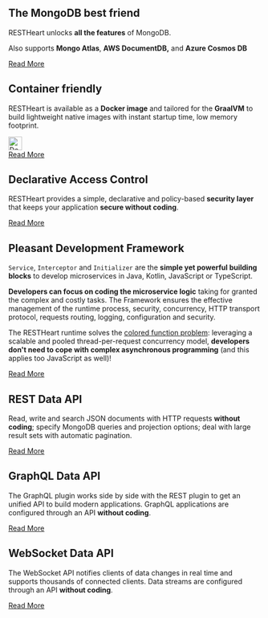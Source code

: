 <div class="row mt-4">
    <article class="mt-4 mt-lg-0 col-lg-4 zoom">
        <div class="card newsText text-justified h-100 w-100">
            <div class="card-body">
                <h1 class="top-4 mb-4"><span class="highlightcolor">The MongoDB best friend</span></h1>
                <p>RESTHeart unlocks <strong>all the features</strong> of MongoDB. </p>
                <p class="mt-1">
                    Also supports <strong>Mongo Atlas</strong>, <strong>AWS DocumentDB,</strong> and <strong>Azure Cosmos DB</strong>
                </p>
            </div>
            <div class="d-flex w-100 justify-content-center">
                <a class="btn btn-sm" href="{{ '/use-cases/rest-api' | prepend: site.baseurl }}">Read More</a>
            </div>
        </div>
    </article>
    <article class="mt-4 mt-lg-0 col-lg-4 zoom">
        <div class="card newsText text-justified h-100 w-100">
            <div class="card-body">
                <h1 class="top-4 mb-4"><span class="highlightcolor">Container friendly</span></h1>
                <p>
                    RESTHeart is available as a <strong>Docker image</strong> and tailored for the <strong>GraalVM</strong> to build lightweight native images with instant startup time, low memory footprint.
                </p>
                <a class="mt-2" href="https://hub.docker.com/r/softinstigate/restheart">
                        <img height="27" class="align-top rounded sm-2 mt-2 xs-2 img-responsive" alt="Docker Pulls"
                            src="https://img.shields.io/docker/pulls/softinstigate/restheart.svg?style=for-the-badge">
                    </a>
            </div>
            <div class="d-flex w-100 justify-content-center">
                <a class="btn btn-sm" href="{{ '/docs/setup-with-docker' | prepend: site.baseurl }}">Read More</a>
            </div>
        </div>
    </article>
    <article class="mt-4 mt-lg-0 col-lg-4 zoom">
        <div class="card newsText text-justified h-100 w-100">
            <div class="card-body">
                <h1 class="top-4 mb-4"><span class="highlightcolor">Declarative Access Control</span></h1>
                <p>RESTHeart provides a simple, declarative and policy-based <strong>security layer</strong> that keeps your application <strong>secure without coding</strong>.
                </p>
            </div>
            <div class="d-flex w-100 justify-content-center">
                <a class="btn btn-sm" href="{{ '/docs/security/overview/#understanding-restheart-security' | prepend: site.baseurl }}">Read More</a>
            </div>
        </div>
    </article>
</div>

<div class="row mt-4  mx-auto">
    <article class="mt-4 mt-lg-0 col-lg-8 offset-lg-2 zoom">
        <div class="card newsText text-justified h-100">
            <div class="card-body">
                <h1 class="top-4 mb-4"><span class="highlightcolor">Pleasant Development Framework</span></h1>
                <div>
                    <p>
                     <code>Service</code>, <code>Interceptor</code> and <code>Initializer</code> are the <strong>simple yet powerful building blocks</strong> to develop microservices in Java, Kotlin, JavaScript or TypeScript.
                    </p>
                    <p>
                    <strong>Developers can focus on coding the microservice logic</strong>  taking for granted the complex and costly tasks. The Framework ensures the effective management of the runtime process, security, concurrency, HTTP transport protocol, requests routing, logging, configuration and security.
                    </p>
                    <p>
                    The RESTHeart runtime solves the <a href="http://journal.stuffwithstuff.com/2015/02/01/what-color-is-your-function/" target="blank">colored function problem</a>: leveraging a scalable and pooled thread-per-request concurrency model, <strong>developers don't need to cope with complex asynchronous programming</strong> (and this applies too JavaScript as well)!
                    </p>
                </div>
            </div>
            <div class="d-flex w-100 justify-content-center">
                <a class="btn btn-sm" href="{{ '/docs/plugins/overview/' | prepend: site.baseurl }}">Read More</a>
            </div>
        </div>
    </article>
</div>

<div class="row my-4">
    <article class="mt-4 mt-lg-0 col-lg-4 zoom">
        <div class="card newsText text-justified h-100 w-100">
            <div class="card-body">
                <h1 class="top-4 mb-4"><span class="highlightcolor">REST Data API</span></h1>
                <p>
                Read, write and search JSON documents with HTTP requests <strong>without coding</strong>; specify MongoDB queries and projection options; deal with large result sets with automatic pagination.
                </p>
            </div>
            <div class="d-flex w-100 justify-content-center">
                <a class="btn btn-sm" href="{{ '/docs/tutorial/' | prepend: site.baseurl }}">Read More</a>
            </div>
        </div>
    </article>
    <article class="mt-4 mt-lg-0 col-lg-4 zoom">
        <div class="card newsText text-justified h-100 w-100">
            <div class="card-body">
                <h1 class="top-4 mb-4"><span class="highlightcolor">GraphQL Data API</span></h1>
                <p>
                    The GraphQL plugin works side by side with the REST plugin to get an unified API to build modern applications. GraphQL applications are configured through an API <strong>without coding</strong>.
                </p>
            </div>
            <div class="d-flex w-100 justify-content-center">
                <a class="btn btn-sm" href="{{ '/docs/mongodb-graphql/example/' | prepend: site.baseurl }}">Read More</a>
            </div>
        </div>
    </article>
    <article class="mt-4 mt-lg-0 col-lg-4 zoom">
        <div class="card newsText text-justified h-100 w-100">
            <div class="card-body">
                <h1 class="top-4 mb-4"><span class="highlightcolor">WebSocket Data API</span></h1>
                <p>
                The WebSocket API notifies clients of data changes in real time and supports thousands of connected clients. Data streams are configured through an API <strong>without coding</strong>.
                </p>
            </div>
            <div class="d-flex w-100 justify-content-center">
                <a class="btn btn-sm" href="{{ '/docs/mongodb-websocket/' | prepend: site.baseurl }}">Read More</a>
            </div>
        </div>
    </article>
</div>